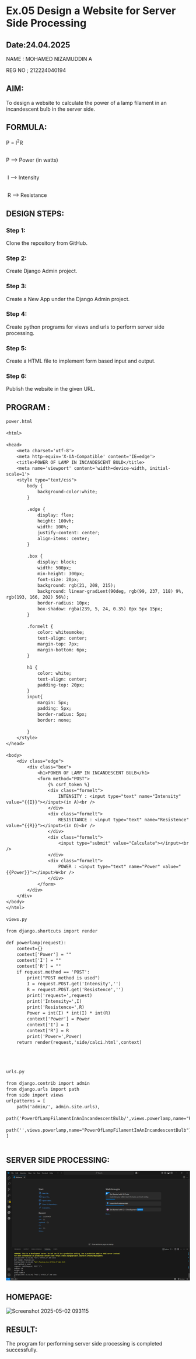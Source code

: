 # Ex.05 Design a Website for Server Side Processing

## Date:24.04.2025

NAME : MOHAMED NIZAMUDDIN A

REG NO ; 212224040194

## AIM:
 
 To design a website to calculate the power of a lamp filament in an incandescent bulb in the server side. 


## FORMULA:

P = I<sup>2</sup>R

<br> P --> Power (in watts)

<br> I --> Intensity

<br> R --> Resistance

## DESIGN STEPS:

### Step 1:

Clone the repository from GitHub.

### Step 2:

Create Django Admin project.

### Step 3:

Create a New App under the Django Admin project.

### Step 4:

Create python programs for views and urls to perform server side processing.

### Step 5:

Create a HTML file to implement form based input and output.

### Step 6:

Publish the website in the given URL.

## PROGRAM :

```
power.html 

<html>

<head>
    <meta charset='utf-8'>
    <meta http-equiv='X-UA-Compatible' content='IE=edge'>
    <title>POWER OF LAMP IN INCANDESCENT BULD</title>
    <meta name='viewport' content='width=device-width, initial-scale=1'>
    <style type="text/css">
        body {
            background-color:white;
        }

        .edge {
            display: flex;
            height: 100vh;
            width: 100%;    
            justify-content: center;
            align-items: center;
        }

        .box {
            display: block;
            width: 500px;
            min-height: 300px;
            font-size: 20px;
            background: rgb(21, 208, 215);
            background: linear-gradient(90deg, rgb(99, 237, 118) 9%, rgb(193, 166, 202) 56%);
            border-radius: 10px;
            box-shadow: rgba(239, 5, 24, 0.35) 0px 5px 15px;
        }

        .formelt {
            color: whitesmoke;
            text-align: center;
            margin-top: 7px;
            margin-bottom: 6px;
        }

        h1 {
            color: white;
            text-align: center;
            padding-top: 20px;
        }
        input{
            margin: 5px;
            padding: 5px;
            border-radius: 5px;
            border: none;

        }
    </style>
</head>

<body>
    <div class="edge">
        <div class="box">
            <h1>POWER OF LAMP IN INCANDESCENT BULB</h1>
            <form method="POST">
                {% csrf_token %}
                <div class="formelt">
                    INTENSITY : <input type="text" name="Intensity" value="{{I}}"></input>(in A)<br />
                </div>
                <div class="formelt">
                    RESISITANCE : <input type="text" name="Resistence" value="{{R}}"></input>(in Ω)<br />
                </div>
                <div class="formelt">
                    <input type="submit" value="Calculate"></input><br />
                </div>
                <div class="formelt">
                    POWER : <input type="text" name="Power" value="{{Power}}"></input>W<br />
                </div>
            </form>
        </div>
    </div>
</body>
</html>

views.py 

from django.shortcuts import render

def powerlamp(request):
    context={}
    context['Power'] = ""
    context['I'] = ""
    context['R'] = ""
    if request.method == 'POST':
        print("POST method is used")
        I = request.POST.get('Intensity','')
        R = request.POST.get('Resistence','')
        print('request=',request)
        print('Intensity=',I)
        print('Resistence=',R)
        Power = int(I) * int(I) * int(R)
        context['Power'] = Power
        context['I'] = I
        context['R'] = R
        print('Power=',Power)
    return render(request,'side/calci.html',context)




urls.py

from django.contrib import admin
from django.urls import path
from side import views
urlpatterns = [
    path('admin/', admin.site.urls),
    path('PowerOfLampFilamentInAnIncandescentBulb/',views.powerlamp,name="PowerOfLampFilamentInAnIncandescentBulb"),
    path('',views.powerlamp,name="PowerOfLampFilamentInAnIncandescentBulb"),
]


```


## SERVER SIDE PROCESSING:

![alt text](<Screenshot 2025-04-24 113208.png>)

## HOMEPAGE:

![Screenshot 2025-05-02 093115](https://github.com/user-attachments/assets/361a931e-7d71-49a4-b877-db43e9910336)

## RESULT:
The program for performing server side processing is completed successfully.
